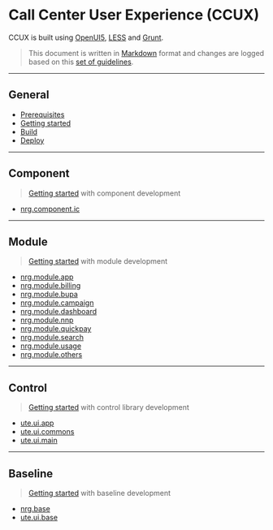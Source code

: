 # Call Center User Experience (CCUX)
CCUX is built using [OpenUI5](https://openui5.hana.ondemand.com/), [LESS](http://lesscss.org/) and [Grunt](http://gruntjs.com/).

> This document is written in [Markdown](https://bitbucket.org/tutorials/markdowndemo/src) format and changes are logged based on this [set of guidelines](https://github.com/olivierlacan/keep-a-changelog).

***
## General

* [Prerequisites](doc/prerequisites.md)
* [Getting started](doc/getting_started.md)
* [Build](doc/build.md)
* [Deploy](doc/deploy.md)

***
## Component
> [Getting started](doc/component.md) with component development

* [nrg.component.ic](ZECMP_IC/src/nrg/component/ic/README.md)

***
## Module
> [Getting started](doc/module.md) with module development

* [nrg.module.app](ZEMOD_APP/src/nrg/module/app/README.md)
* [nrg.module.billing](ZEMOD_BILLING/src/nrg/module/billing/README.md)
* [nrg.module.bupa](ZEMOD_BUPA/src/nrg/module/bupa/README.md)
* [nrg.module.campaign](ZEMOD_CMPGN/src/nrg/module/campaign/README.md)
* [nrg.module.dashboard](ZEMOD_DSHB/src/nrg/module/dashboard/README.md)
* [nrg.module.nnp](ZEMOD_NNP/src/nrg/module/nnp/README.md)
* [nrg.module.quickpay](ZEMOD_QUICKPAY/src/nrg/module/quickpay/README.md)
* [nrg.module.search](ZEMOD_SEARCH/src/nrg/module/search/README.md)
* [nrg.module.usage](ZEMOD_USAGE/src/nrg/module/usage/README.md)
* [nrg.module.others](ZEMOD_OTHERS/src/nrg/module/others/README.md)

***
## Control
> [Getting started](doc/control.md) with control library development

* [ute.ui.app](ZECTRL_APP/src/ute/ui/app/README.md)
* [ute.ui.commons](ZECTRL_COMMONS/src/ute/ui/commons/README.md)
* [ute.ui.main](ZECTRL_MAIN/src/ute/ui/main/README.md)

***
## Baseline
> [Getting started](doc/baseline.md) with baseline development

* [nrg.base](ZEBASE/src/nrg/base/README.md)
* [ute.ui.base](ZEBASE_CTRL/src/ute/ui/base/README.md)
